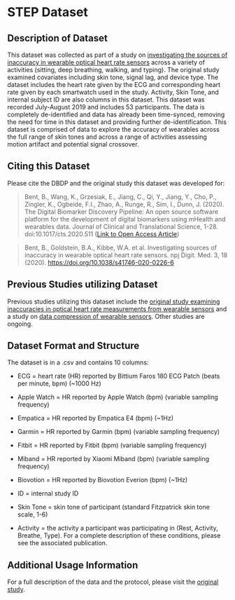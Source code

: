 # STEP Dataset

## Description of Dataset
This dataset was collected as part of a study on [investigating the sources of inaccuracy in wearable optical heart rate sensors](https://www.nature.com/articles/s41746-020-0226-6) across a variety of activities (sitting, deep breathing, walking, and typing). The original study examined covariates including skin tone, signal lag, and device type. The dataset includes the heart rate given by the ECG and corresponding heart rate given by each smartwatch used in the study. Activity, Skin Tone, and internal subject ID are also columns in this dataset. This dataset was recorded July-August 2019 and includes 53 participants. The data is completely de-identified and data has already been time-synced, removing the need for time in this dataset and providing further de-identification. This dataset is comprised of data to explore the accuracy of wearables across the full range of skin tones and across a range of activities assessing motion artifact and potential signal crossover.

## Citing this Dataset
Please cite the DBDP and the original study this dataset was developed for:

> Bent, B., Wang, K., Grzesiak, E., Jiang, C., Qi, Y., Jiang, Y., Cho, P., Zingler, K., Ogbeide, F.I., Zhao, A., Runge, R., Sim, I., Dunn, J. (2020). The Digital Biomarker      Discovery Pipeline: An open source software platform for the development of digital biomarkers using mHealth and wearables data. Journal of Clinical and Translational Science, 1-28. doi:10.1017/cts.2020.511 ([Link to Open Access Article](https://www.cambridge.org/core/journals/journal-of-clinical-and-translational-science/article/digital-biomarker-discovery-pipeline-an-open-source-software-platform-for-the-development-of-digital-biomarkers-using-mhealth-and-wearables-data/A6696CEF138247077B470F4800090E63))

> Bent, B., Goldstein, B.A., Kibbe, W.A. et al. Investigating sources of inaccuracy in wearable optical heart rate sensors. npj Digit. Med. 3, 18 (2020). https://doi.org/10.1038/s41746-020-0226-6


## Previous Studies utilizing Dataset

Previous studies utilizing this dataset include the [original study examining inaccuracies in optical heart rate measurements from wearable sensors](https://www.nature.com/articles/s41746-020-0226-6) and a study on [data compression of wearable sensors](https://www.mdpi.com/1424-8220/21/2/516). Other studies are ongoing.


## Dataset Format and Structure
The dataset is in a .csv and contains 10 columns:

* ECG = heart rate (HR) reported by Bittium Faros 180 ECG Patch (beats per minute, bpm) (~1000 Hz)

* Apple Watch = HR reported by Apple Watch (bpm) (variable sampling frequency)

* Empatica = HR reported by Empatica E4 (bpm) (~1Hz)

* Garmin = HR reported by Garmin (bpm) (variable sampling frequency)

* Fitbit = HR reported by Fitbit (bpm) (variable sampling frequency)

* Miband = HR reported by Xiaomi Miband (bpm) (variable sampling frequency)

* Biovotion = HR reported by Biovotion Everion (bpm) (~1Hz)

* ID = internal study ID

* Skin Tone = skin tone of participant (standard Fitzpatrick skin tone scale, 1-6)

* Activity = the activity a participant was participating in (Rest, Activity, Breathe, Type). For a complete description of these conditions, please see the associated publication.

## Additional Usage Information
For a full description of the data and the protocol, please visit the [original study](https://www.nature.com/articles/s41746-020-0226-6).